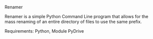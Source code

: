 Renamer

Renamer is a simple Python Command Line program that allows for the mass renaming of an entire directory of files to use the same prefix.

Requirements:
Python,
Module PyDrive

